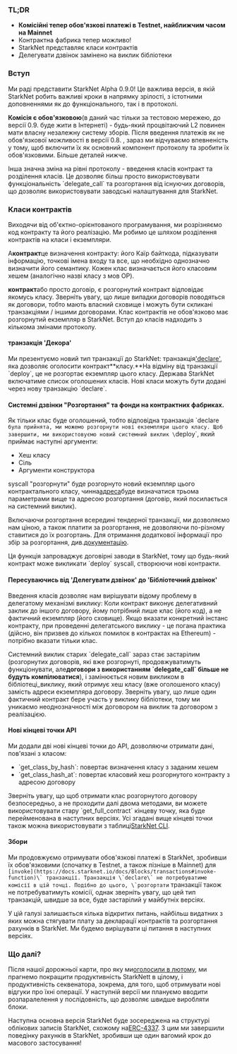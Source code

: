 ### TL;DR

* **Комісійні тепер обов'язкові платежі в Testnet, найближчим часом на Mainnet**
* Контрактна фабрика тепер можливо!
* StarkNet представляє класи контрактів
* Делегувати дзвінок замінено на виклик бібліотеки

### Вступ

Ми раді представити StarkNet Alpha 0.9.0! Це важлива версія, в якій StarkNet робить важливі кроки в напрямку зрілості, з істотними доповненнями як до функціонального, так і в протоколі.

**Комісія є обов'язковою**(в даний час тільки за тестовою мережею, до версії 0.9. буде жити в Інтернеті) - будь-який процвітаючий L2 повинен мати власну незалежну систему зборів. Після введення платежів як не обов'язкової можливості в версії 0.8. , зараз ми відчуваємо впевненість у тому, щоб включити їх як основний компонент протоколу та зробити їх обов'язковими. Більше деталей нижче.

Інша значна зміна на рівні протоколу - введення класів контракт та розділення класів. Це дозволяє більш просто використовувати функціональність \`delegate_call\` та розгортання від існуючих договорів, що дозволяє використовувати заводські налаштування для StarkNet.

### Класи контрактів

Виходячи від об'єктно-орієнтованого програмування, ми розрізняємо код контракту та його реалізацію. Ми робимо це шляхом розділення контрактів на класи і екземпляри.

A**контракт**це визначення контракту: його Каїр байткода, підказувати інформацію, точкові імена входу та все, що необхідно однозначно визначити його семантику. Кожен клас визначається його класовим хешем (аналогічно назві класу з мов OP).

**контракт**або просто договір, є розгорнутий контракт відповідає якомусь класу. Зверніть увагу, що лише випадки договорів поводяться як договори, тобто мають власний сховище і можуть бути скликані транзакціями / іншими договорами. Клас контрактів не обов'язково має розгорнутий екземпляр в StarkNet. Вступ до класів надходить з кількома змінами протоколу.

#### транзакція 'Декора'

Ми презентуємо новий тип транзакції до StarkNet: транзакція['declare'](https://docs.starknet.io/docs/Blocks/transactions#declare-transaction), яка дозволяє оголосити контракт**класу.**На відміну від транзакції \`deploy\`, це не розгортає екземпляр цього класу. Держава StarkNet включатиме список оголошених класів. Нові класи можуть бути додані через нову транзакцію \`declare\`.

#### Системні дзвінки "Розгортання" та фонди на контрактних фабриках.

Як тільки клас буде оголошений, тобто відповідна транзакція \`declare` була прийнята, ми можемо розгорнути нові екземпляри цього класу. Щоб завершити, ми використовуємо новий системний виклик \`deploy\`, який приймає наступні аргументи:

* Хеш класу
* Сіль
* Аргументи конструктора

syscall "розгорнути" буде розгорнуто новий екземпляр цього контрактального класу, чинна[адреса](https://docs.starknet.io/docs/Contracts/contract-address)буде визначатися трьома параметрами вище та адресою розгортання (договір, який посилається на системний виклик).

Включаючи розгортання всередині тендерної транзакції, ми дозволяємо нам ціною, а також платити за розгортання, не дозволяючи по-різному ставитися до їх розгортань. Для отримання додаткової інформації про збір за розгортання, див.[документацію](https://docs.starknet.io/docs/Fees/fee-mechanism#deployed-contracts).

Ця функція запроваджує договірні заводи в StarkNet, тому що будь-який контракт може викликати \`deploy\` syscall, створюючи нові контракти.

#### Пересуваючись від 'Делегувати дзвінок' до 'Бібліотечний дзвінок'

Введення класів дозволяє нам вирішувати відому проблему в делегатому механізмі виклику: Коли контракт виконує делегативний заклик до іншого договору, йому потрібний лише клас (його код), а не фактичний екземпляр (його сховище). Якщо вказати конкретний інстанс контракту, при проведенні делегатського виклику - це погана практика (дійсно, він призвев до кількох помилок в контрактах на Ethereum) - потрібно вказати тільки клас.

Системний виклик старих \`delegate_call\` зараз стає застарілим (розгорнутих договорів, які вже розгорнуті, продовжуватимуть функціонувати, але**договори з використанням \`delegate_call\` більше не будуть компілюватися**), і замінюється новим викликом в бібліотеці_виклику, який отримує хеш класу (вже оголошеного класу) замість адреси екземпляра договору. Зверніть увагу, що лише один фактичний контракт бере участь у виклику бібліотеки, тому ми уникаємо неоднозначності між договором на виклик та договором з реалізацією.

#### Нові кінцеві точки API

Ми додали дві нові кінцеві точки до API, дозволяючи отримати дані, пов'язані з класом:

* \`get_class_by_hash\`: повертає визначення класу з заданим хешем
* \`get_class_hash_at\`: повертає класовий хеш розгорнутого контракту з адресою договору

Зверніть увагу, що щоб отримати клас розгорнутого договору безпосередньо, а не проходити далі двома методами, ви можете використовувати стару \`get_full_contract\` кінцеву точку, яка буде перейменована в наступних версіях. Усі згадані вище кінцеві точки також можна використовувати з таблиці[StarkNet CLI](https://docs.starknet.io/docs/CLI/commands).

#### Збори

Ми продовжуємо отримувати обов'язкові платежі в StarkNet, зробивши їх обов'язковими (спочатку в Testnet, а також пізніше в Mainnet) для ``[invoke](https://docs.starknet.io/docs/Blocks/transactions#invoke-function)\` транзакції. Транзакція \`declare\` не потребуватиме комісії в цій точці. Подібно до цього, \`розгортати`` транзакції також не потребуватимуть комісії, однак зверніть увагу, що цей тип транзакцій, швидше за все, буде застарілий у майбутніх версіях.

У цій галузі залишається кілька відкритих питань, найбільш видатних з яких можна стягувати плату за декларації контрактів та розгортання рахунків в StarkNet. Ми будемо вирішувати ці питання в наступних версіях.

### Що далі?

Після нашої дорожньої карти, про яку ми[оголосили в лютому](https://medium.com/starkware/starknet-on-to-the-next-challenge-96a39de7717), ми прагнемо покращити продуктивність StarkNett в цілому, і продуктивність секвенатора, зокрема, для того, щоб отримувати нові відгуки про їхні операції. У наступній версії ми плануємо вводити розпаралелення у послідовність, що дозволяє швидше виробляти блоки.

Наступна основна версія StarkNet буде зосереджена на структурі облікових записів StarkNet, схожому на[ERC-4337](https://medium.com/infinitism/erc-4337-account-abstraction-without-ethereum-protocol-changes-d75c9d94dc4a). З цим ми завершили поведінку рахунків в StarkNet, зробивши ще один вагомий крок до масового застосування!